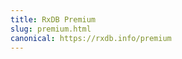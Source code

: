 ```yaml
---
title: RxDB Premium
slug: premium.html
canonical: https://rxdb.info/premium
---
```

<head>
    <link rel="canonical" href="https://rxdb.info/premium" />
</head>
